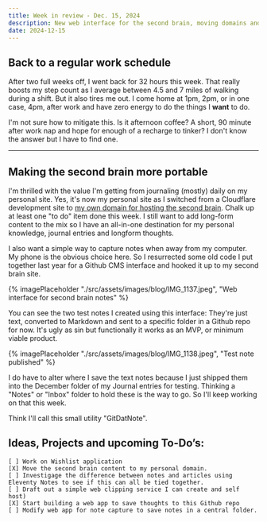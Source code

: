 ```yaml
---
title: Week in review - Dec. 15, 2024
description: New web interface for the second brain, moving domains and functional programming challenges
date: 2024-12-15
---
```


## Back to a regular work schedule

After two full weeks off, I went back for 32 hours this week. That really boosts my step count as I average between 4.5 and 7 miles of walking during a shift. But it also tires me out. I come home at 1pm, 2pm, or in one case, 4pm, after work and have zero energy to do the things I **want** to do.

I'm not sure how to mitigate this. Is it afternoon coffee? A short, 90 minute after work nap and hope for enough of a recharge to tinker? I don't know the answer but I have to find one. 

---

## Making the second brain more portable

I'm thrilled with the value I'm getting from journaling (mostly) daily on my personal site. Yes, it's now my personal site as I switched from a Cloudflare development site to [my own domain for hosting the second brain](https://www.kctofel.com). Chalk up at least one "to do" item done this week. I still want to add long-form content to the mix so I have an all-in-one destination for my personal knowledge, journal entries and longform thoughts.

I also want a simple way to capture notes when away from my computer. My phone is the obvious choice here. So I resurrected some old code I put together last year for a Github CMS interface and hooked it up to my second brain site.

{% imagePlaceholder "./src/assets/images/blog/IMG_1137.jpeg", "Web interface for second brain notes" %}

You can see the two test notes I created using this interface: They're just text, converted to Markdown and sent to a specific folder in a Github repo for now. It's ugly as sin but functionally it works as an MVP, or minimum viable product. 

{% imagePlaceholder "./src/assets/images/blog/IMG_1138.jpeg", "Test note published" %}

I do have to alter where I save the text notes because I just shipped them into the December folder of my Journal entries for testing. Thinking a "Notes" or "Inbox" folder to hold these is the way to go. So I'll keep working on that this week.

Think I'll call this small utility "GitDatNote". 

## Ideas, Projects and upcoming To-Do’s:

    [ ] Work on Wishlist application
    [X] Move the second brain content to my personal domain.
    [ ] Investigage the difference between notes and articles using Eleventy Notes to see if this can all be tied together.
    [ ] Draft out a simple web clipping service I can create and self host)
    [X] Start building a web app to save thoughts to this Github repo
    [ ] Modify web app for note capture to save notes in a central folder.
